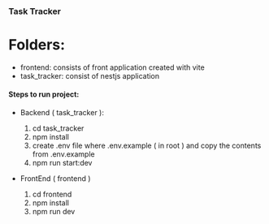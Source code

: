 ### Task Tracker

# Folders:
- frontend: consists of front application created with vite
- task_tracker: consist of nestjs application

#### Steps to run project:
- Backend ( task_tracker ):
  1. cd task_tracker
  2. npm install
  3. create .env file where .env.example ( in root ) and copy the contents from .env.example
  4. npm run start:dev

- FrontEnd ( frontend )
  1. cd frontend
  2. npm install
  3. npm run dev
